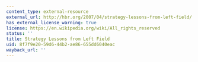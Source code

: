 ```yaml
---
content_type: external-resource
external_url: http://hbr.org/2007/04/strategy-lessons-from-left-field/
has_external_license_warning: true
license: https://en.wikipedia.org/wiki/All_rights_reserved
status: ''
title: Strategy Lessons from Left Field
uid: 8f7f9e20-59d6-44b2-ae86-655dd6040eac
wayback_url: ''
---
```

